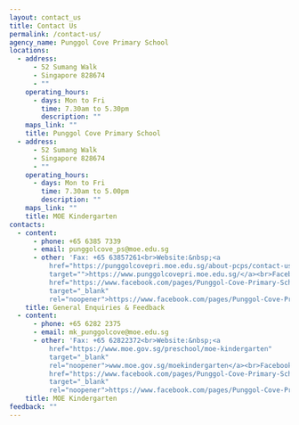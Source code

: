 ```yaml
---
layout: contact_us
title: Contact Us
permalink: /contact-us/
agency_name: Punggol Cove Primary School
locations:
  - address:
      - 52 Sumang Walk
      - Singapore 828674
      - ""
    operating_hours:
      - days: Mon to Fri
        time: 7.30am to 5.30pm
        description: ""
    maps_link: ""
    title: Punggol Cove Primary School
  - address:
      - 52 Sumang Walk
      - Singapore 828674
      - ""
    operating_hours:
      - days: Mon to Fri
        time: 7.30am to 5.00pm
        description: ""
    maps_link: ""
    title: MOE Kindergarten
contacts:
  - content:
      - phone: +65 6385 7339
      - email: punggolcove_ps@moe.edu.sg
      - other: 'Fax: +65 63857261<br>Website:&nbsp;<a
          href="https://punggolcovepri.moe.edu.sg/about-pcps/contact-us"
          target="">https://www.punggolcovepri.moe.edu.sg/</a><br>Facebook:&nbsp;<a
          href="https://www.facebook.com/pages/Punggol-Cove-Primary-School/1452277625087945?ref=aymt_homepage_panel"
          target="_blank"
          rel="noopener">https://www.facebook.com/pages/Punggol-Cove-Primary-School</a>'
    title: General Enquiries & Feedback
  - content:
      - phone: +65 6282 2375
      - email: mk_punggolcove@moe.edu.sg
      - other: 'Fax: +65 62822372<br>Website:&nbsp;<a
          href="https://www.moe.gov.sg/preschool/moe-kindergarten"
          target="_blank"
          rel="noopener">www.moe.gov.sg/moekindergarten</a><br>Facebook:&nbsp;<a
          href="https://www.facebook.com/pages/Punggol-Cove-Primary-School/1452277625087945?ref=aymt_homepage_panel"
          target="_blank"
          rel="noopener">https://www.facebook.com/pages/Punggol-Cove-Primary-School</a>'
    title: MOE Kindergarten
feedback: ""
---
```

